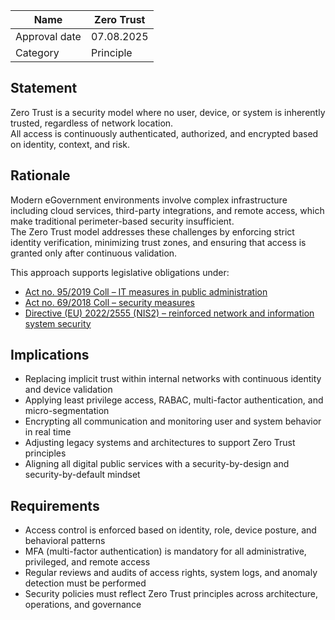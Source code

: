 | Name | Zero Trust |
|-|-|
| Approval date | 07.08.2025 |
| Category | Principle |

## Statement
Zero Trust is a security model where no user, device, or system is inherently trusted, regardless of network location.  
All access is continuously authenticated, authorized, and encrypted based on identity, context, and risk.  

## Rationale
Modern eGovernment environments involve complex infrastructure including cloud services, third-party integrations, and remote access, which make traditional perimeter-based security insufficient.  
The Zero Trust model addresses these challenges by enforcing strict identity verification, minimizing trust zones, and ensuring that access is granted only after continuous validation.  

This approach supports legislative obligations under:  
- [Act no. 95/2019 Coll – IT measures in public administration](https://www.slov-lex.sk/ezbierky/pravne-predpisy/SK/ZZ/2019/95/)  
- [Act no. 69/2018 Coll – security measures](https://www.slov-lex.sk/ezbierky/pravne-predpisy/SK/ZZ/2018/69/)  
- [Directive (EU) 2022/2555 (NIS2) – reinforced network and information system security](https://eur-lex.europa.eu/eli/dir/2022/2555/oj?locale=sk)  

## Implications
- Replacing implicit trust within internal networks with continuous identity and device validation  
- Applying least privilege access, RABAC, multi-factor authentication, and micro-segmentation  
- Encrypting all communication and monitoring user and system behavior in real time  
- Adjusting legacy systems and architectures to support Zero Trust principles  
- Aligning all digital public services with a security-by-design and security-by-default mindset  

## Requirements
- Access control is enforced based on identity, role, device posture, and behavioral patterns  
- MFA (multi-factor authentication) is mandatory for all administrative, privileged, and remote access  
- Regular reviews and audits of access rights, system logs, and anomaly detection must be performed  
- Security policies must reflect Zero Trust principles across architecture, operations, and governance  
